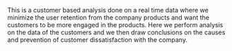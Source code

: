 This is a customer based analysis done on a real time data where we minimize the user retention from the company products and want the customers to be more engaged in the products. Here we perform analysis on the data of the customers and we then draw conclusions on the causes and prevention of customer dissatisfaction with the company.
